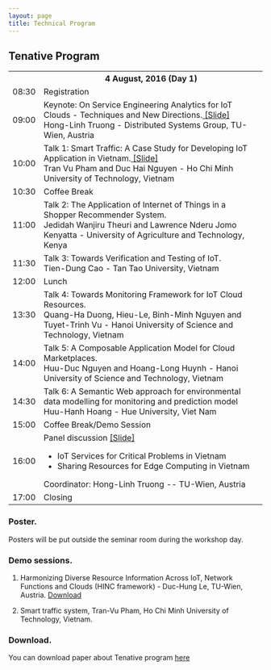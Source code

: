 ```yaml
---
layout: page
title: Technical Program
---
```


## Tenative Program

<table class="tg">
  <tr>
    <th style="width: 10%;"></th>
    <th>
    <div class="topic">4 August, 2016 (Day 1)</div>
    </th>
  </tr>
  <tr>
    <td class="num"><time>08:30</time></td>
    <td>
      <div class="topic">Registration</div>
    </td>
  </tr>
  <tr>
    <td class="num"><time>09:00</time></td>
    <td>
      <div class="topic">Keynote: On Service Engineering Analytics for IoT Clouds - Techniques and New Directions.<a href="https://github.com/issadw/issadw.github.io/raw/master/_refs/truong-keynote-issa2016.pdf" download>  [Slide]</a></div>
      <div class="author">Hong­-Linh Truong - Distributed Systems Group, TU-Wien, Austria</div>
    </td>
  </tr>
  <tr>
    <td class="num"><time>10:00</time></td>
    <td>
      <div class="topic">Talk 1: Smart Traffic: A Case Study for Developing IoT Application in Vietnam.<a href="https://github.com/issadw/issadw.github.io/raw/master/_refs/st-e.pdf" download>  [Slide]</a></div>
      <div class="author">Tran Vu Pham and Duc Hai Nguyen ­- Ho Chi Minh University of Technology, Vietnam</div>
    </td>
  </tr>
  <tr>
    <td class="num"><time>10:30</time></td>
    <td>
      <div class="topic">Coffee Break</div>
    </td>
  </tr>
  <tr>
    <td class="num"><time>11:00</time></td>
    <td>
      <div class="topic">Talk 2: The Application of Internet of Things in a Shopper Recommender System.</div>
      <div class="author">Jedidah Wanjiru Theuri and Lawrence Nderu ­Jomo Kenyatta - University of Agriculture and Technology, Kenya</div>
    </td>
  </tr>
  <tr>
    <td class="num"><time>11:30</time></td>
    <td>
      <div class="topic">Talk 3: Towards Verification and Testing of IoT.</div>
      <div class="author">Tien-Dung Cao - Tan Tao University, Vietnam</div>
    </td>
  </tr>
  <tr>
    <td class="num"><time>12:00</time></td>
    <td>
      <div class="topic">Lunch</div>
    </td>
  </tr>
  <tr>
    <td class="num"><time>13:30</time></td>
    <td>
      <div class="topic">Talk 4: Towards Monitoring Framework for IoT Cloud Resources.</div>
      <div class="author">Quang­-Ha Duong, Hieu­-Le, Binh­-Minh Nguyen and Tuyet­-Trinh Vu ­- Hanoi University of Science and Technology, Vietnam</div>
    </td>
  </tr>
  <tr>
    <td class="num"><time>14:00</time></td>
    <td>
      <div class="topic">Talk 5: A Composable Application Model for Cloud Marketplaces.</div>
      <div class="author">Huu-Duc Nguyen and Hoang-Long Huynh - Hanoi University of Science and Technology, Vietnam</div>
    </td>
  </tr>
  <tr>
    <td class="num"><time>14:30</time></td>
    <td>
      <div class="topic">Talk 6: A Semantic Web approach for environmental data modelling for monitoring and prediction model</div>
      <div class="author">Huu-Hanh Hoang - Hue University, Viet Nam</div>
    </td>
  </tr>
  <tr>
    <td class="num"><time>15:00</time></td>
    <td>
      <div class="topic">Coffee Break/Demo Session</div>
    </td>
  </tr>
  <tr>
    <td class="num"><time>16:00</time></td>
    <td>
      <div class="topic">
        Panel discussion <a href="https://github.com/issadw/issadw.github.io/raw/master/_refs/truong-issa2016-panel.pdf" download> [Slide]</a>
        <ul style="list-style-type:disc">
          <li>IoT Services for Critical Problems in Vietnam</li>
          <li>Sharing Resources for Edge Computing in Vietnam</li>
        </ul>
      </div>
      <div class="author">Coordinator: Hong­-Linh Truong -- TU­-Wien, Austria</div>
    </td>
  </tr>
  <tr>
    <td class="num"><time>17:00</time></td>
    <td>
      <div class="topic">Closing</div>
    </td>
  </tr>
</table>

### Poster.

Posters will be put outside the seminar room during the workshop day.

### Demo sessions.

1. Harmonizing Diverse Resource Information Across IoT, Network Functions and Clouds (HINC framework) - Duc­-Hung Le, TU­-Wien, Austria. [Download](https://github.com/issadw/issadw.github.io/raw/master/_refs/HINC-demo-ISSA2016.pdf)

2. Smart traffic system, Tran-­Vu Pham, Ho Chi Minh University of Technology, Vietnam.

### Download.

You can download paper about Tenative program <a href="https://github.com/issadw/issadw.github.io/raw/master/_refs/ISSA-DW2016.pdf" download>here</a>
